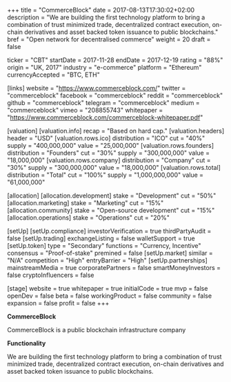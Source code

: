 +++
title = "CommerceBlock"
date = 2017-08-13T17:30:02+02:00
description = "We are building the first technology platform to bring a combination of trust minimized trade, decentralized contract execution, on-chain derivatives and asset backed token issuance to public blockchains."
bref = "Open network for decentralised commerce"
weight = 20
draft = false

ticker = "CBT"
startDate = 2017-11-28
endDate = 2017-12-19
rating = "88%"
origin = "UK, 2017"
industry = "e-commerce"
platform = "Ethereum"
currencyAccepted = "BTC, ETH"

[links]
  website = "https://www.commerceblock.com/"
  twitter = "commerceblock"
  facebook = "commerceblock"
  reddit = "commerceblock"
  github = "commerceblock"
  telegram = "commerceblock"
  medium = "commerceblock"
  vimeo = "208855743"
  whitepaper = "https://www.commerceblock.com/commerceblock-whitepaper.pdf"

[valuation]
  [valuation.info]
    recap = "Based on hard cap."
  [valuation.headers]
    header = "USD"
    [valuation.rows.ico]
      distribution = "ICO"
      cut = "40%"
      supply = "400,000,000"
      value = "25,000,000"
    [valuation.rows.founders]
      distribution = "Founders"
      cut = "30%"
      supply = "300,000,000"
      value = "18,000,000"
    [valuation.rows.company]
      distribution = "Company"
      cut = "30%"
      supply = "300,000,000"
      value = "18,000,000"
    [valuation.rows.total]
      distribution = "Total"
      cut = "100%"
      supply = "1,000,000,000"
      value = "61,000,000"

[allocation]
  [allocation.development]
    stake = "Development"
    cut = "50%"
  [allocation.marketing]
    stake = "Marketing"
    cut = "15%"
  [allocation.community]
    stake = "Open-source development"
    cut = "15%"
  [allocation.operations]
    stake = "Operations"
    cut = "20%"

[setUp]
  [setUp.compliance]
    investorVerification = true
    thirdPartyAudit = false
  [setUp.trading]
    exchangeListing = false
    walletSupport = true
  [setUp.token]
    type = "Secondary"
    functions = "Currency, Incentive"
    consensus = "Proof-of-stake"
    premined = false
  [setUp.market]
    similar = "N/A"
    competition = "High"
    entryBarrier = "High"
  [setUp.partnerships]
    mainstreamMedia = true
    corporatePartners = false
    smartMoneyInvestors = false
    cryptoInfluencers = false

[stage]
  website = true
  whitepaper = true
  initialCode = true
  mvp = false
  openDev = false
  beta = false
  workingProduct = false
  community = false
  expansion = false
  profit = false
+++

**CommerceBlock**

CommerceBlock is a public blockchain infrastructure company

**Functionality**

We are building the first technology platform to bring a combination of trust minimized trade, decentralized contract execution, on-chain derivatives and asset backed token issuance to public blockchains.

